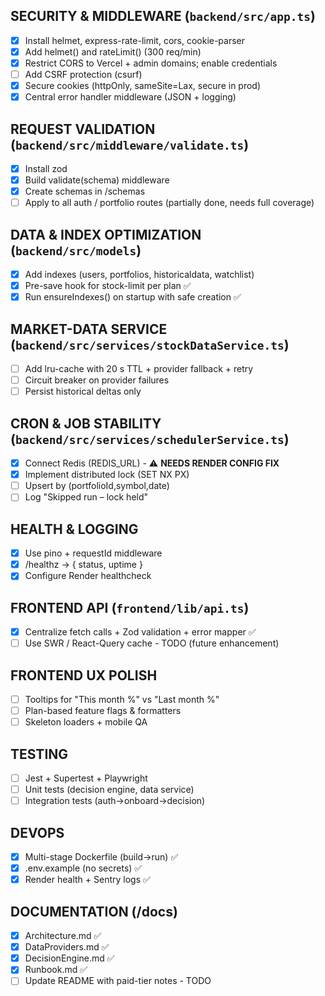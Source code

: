 ## SECURITY & MIDDLEWARE (`backend/src/app.ts`)
- [x] Install helmet, express-rate-limit, cors, cookie-parser
- [x] Add helmet() and rateLimit() (300 req/min)
- [x] Restrict CORS to Vercel + admin domains; enable credentials
- [ ] Add CSRF protection (csurf)
- [x] Secure cookies (httpOnly, sameSite=Lax, secure in prod)
- [x] Central error handler middleware (JSON + logging)

## REQUEST VALIDATION (`backend/src/middleware/validate.ts`)
- [x] Install zod
- [x] Build validate(schema) middleware
- [x] Create schemas in /schemas
- [ ] Apply to all auth / portfolio routes (partially done, needs full coverage)

## DATA & INDEX OPTIMIZATION (`backend/src/models`)
- [x] Add indexes (users, portfolios, historicaldata, watchlist)
- [x] Pre-save hook for stock-limit per plan ✅
- [x] Run ensureIndexes() on startup with safe creation ✅

## MARKET-DATA SERVICE (`backend/src/services/stockDataService.ts`)
- [ ] Add lru-cache with 20 s TTL + provider fallback + retry
- [ ] Circuit breaker on provider failures
- [ ] Persist historical deltas only

## CRON & JOB STABILITY (`backend/src/services/schedulerService.ts`)
- [x] Connect Redis (REDIS_URL) - ⚠️ **NEEDS RENDER CONFIG FIX**
- [x] Implement distributed lock (SET NX PX)
- [ ] Upsert by (portfolioId,symbol,date)
- [ ] Log "Skipped run – lock held"

## HEALTH & LOGGING
- [x] Use pino + requestId middleware
- [x] /healthz → { status, uptime }
- [x] Configure Render healthcheck

## FRONTEND API (`frontend/lib/api.ts`)
- [x] Centralize fetch calls + Zod validation + error mapper ✅
- [ ] Use SWR / React-Query cache - TODO (future enhancement)

## FRONTEND UX POLISH
- [ ] Tooltips for "This month %" vs "Last month %"
- [ ] Plan-based feature flags & formatters
- [ ] Skeleton loaders + mobile QA

## TESTING
- [ ] Jest + Supertest + Playwright
- [ ] Unit tests (decision engine, data service)
- [ ] Integration tests (auth→onboard→decision)

## DEVOPS
- [x] Multi-stage Dockerfile (build→run) ✅
- [x] .env.example (no secrets) ✅
- [x] Render health + Sentry logs ✅

## DOCUMENTATION (/docs)
- [x] Architecture.md ✅
- [x] DataProviders.md ✅
- [x] DecisionEngine.md ✅
- [x] Runbook.md ✅
- [ ] Update README with paid-tier notes - TODO
